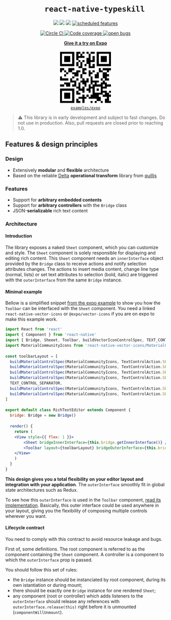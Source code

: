 <h1 align="center">
<code>
    react-native-typeskill
</code>
</h1>

<p align="center">
    <a href="https://www.npmjs.com/package/react-native-typeskill" alt="Npm Version">
        <img src="https://img.shields.io/npm/v/react-native-typeskill.svg" /></a>
    <img src="https://img.shields.io/badge/platforms-android%20|%20ios%20|%20windows-lightgrey.svg" />
    <img src="https://img.shields.io/npm/l/react-native-typeskill.svg"/>
    <a href="https://github.com/jsamr/react-native-typeskill/issues?q=is%3Aissue+is%3Aopen+label%3A%22scheduled+feature%22" >
        <img src="https://img.shields.io/github/issues-raw/jsamr/react-native-typeskill/scheduled%20feature.svg?label=scheduled%20feature&colorB=125bba" alt="scheduled features" />
    </a>
</p>
<p align="center">
    <a href="https://circleci.com/gh/jsamr/react-native-typeskill">
        <img src="https://circleci.com/gh/jsamr/react-native-typeskill.svg?style=shield" alt="Circle CI" />
    </a>
    <a href="https://codecov.io/gh/jsamr/react-native-typeskill">
        <img src="https://codecov.io/gh/jsamr/react-native-typeskill/branch/master/graph/badge.svg" alt="Code coverage">
    </a>
    <a href="https://github.com/jsamr/react-native-typeskill/issues?q=is%3Aissue+is%3Aopen+label%3Abug">
        <img src="https://img.shields.io/github/issues-raw/jsamr/react-native-typeskill/bug.svg?label=open%20bugs" alt="open bugs">
    </a>
</p>

<p align="center">
<a href="https://expo.io/@jsamr/typeskill">
    <strong>Give it a try on Expo</strong>
</a>
<br/><br/>
<a href="https://expo.io/@jsamr/typeskill">
    <img src="images/qr.png" alt="Expo QR code">
</a>
<br/>
<a href="examples/expo">
<code>examples/expo</code>
</a>
</p>

> ⚠️ This library is in early development and subject to fast changes. Do not use in production. Also, pull requests are closed prior to reaching 1.0.

## Features & design principles

### Design

- Extensively **modular** and **flexible** architecture
- Based on the reliable [Delta](https://github.com/quilljs/delta) **operational transform** library from [quilljs](https://github.com/quilljs)

### Features

- Support for **arbitrary embedded contents**
- Support for **arbitrary controllers** with the `Bridge` class
- JSON-**serializable** rich text content

### Architecture

#### Introduction

The library exposes a naked `Sheet` component, which you can customize and style.
The `Sheet` component is solely responsible for displaying and editing rich content.
This `Sheet` component needs an `innerInterface` object provided by the `Bridge` class to receive actions and notify selection attributes changes.
The actions to insert media content, change line type (normal, lists) or set text attributes to selection (bold, italic) are triggered with the `outerInterface` from the same `Bridge` instance.

#### Minimal example

Bellow is a simplified snippet [from the expo example](examples/expo/App.tsx) to show you how the `Toolbar` can be interfaced with the `Sheet` component.
You need a linked `react-native-vector-icons` or `@expo/vector-icons` if you are on expo to make this example work.

``` jsx
import React from 'react'
import { Component } from 'react-native'
import { Bridge, Sheeet, Toolbar, buildVectorIconControlSpec, TEXT_CONTROL_SEPARATOR, TextControlAction } from 'react-native-typeskill'
import MaterialCommunityIcons from 'react-native-vector-icons/MaterialCommunityIcons'

const toolbarLayout = [
  buildMaterialControlSpec(MaterialCommunityIcons, TextControlAction.SELECT_TEXT_BOLD, 'format-bold'),
  buildMaterialControlSpec(MaterialCommunityIcons, TextControlAction.SELECT_TEXT_ITALIC, 'format-italic'),
  buildMaterialControlSpec(MaterialCommunityIcons, TextControlAction.SELECT_TEXT_UNDERLINE, 'format-underline'),
  buildMaterialControlSpec(MaterialCommunityIcons, TextControlAction.SELECT_TEXT_STRIKETHROUGH, 'format-strikethrough-variant'),
  TEXT_CONTROL_SEPARATOR,
  buildMaterialControlSpec(MaterialCommunityIcons, TextControlAction.SELECT_LINES_ORDERED_LIST, 'format-list-numbered'),
  buildMaterialControlSpec(MaterialCommunityIcons, TextControlAction.SELECT_LINES_UNORDERED_LIST, 'format-list-bulleted')
]

export default class RichTextEditor extends Component {
  bridge: Bridge = new Bridge()

  render() {
    return (
    <View style={{ flex: 1 }}>
        <Sheet bridgeInnerInterface={this.bridge.getInnerInterface()} />
        <Toolbar layout={toolbarLayout} bridgeOuterInferface={this.bridge.getOuterInterface()} />
    </View>
    )
  }
}
```

**This design gives you a total flexibility on your editor layout and integration with your application**.
The `outerInterface` smoothly fit in global state architectures such as Redux.

To see how this `outerInterface` is used in the `Toolbar` component, [read its implementation](src/components/Toolbar.tsx). Basically, this outer interface could be used anywhere in your layout, giving you the flexibility of composing multiple controls wherever you want.

#### Lifecycle contract

You need to comply with this contract to avoid resource leakage and bugs.

First of, some definitions. The root component is referred to as the component containing the `Sheet` component. A controller is a component to which the `outerInterface` prop is passed.

You should follow this set of rules:

- the `Bridge` instance should be instanciated by root component, during its own istantiation or during mount;
- there should be exactly one `Bridge` instance for one rendered `Sheet`;
- any component (root or controller) which adds listeners to the `outerInterface` should release any references with `outerInterface.release(this)` right before it is unmounted (`componentWillUnmount`).
